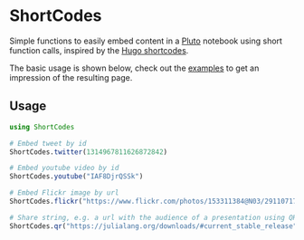 # ShortCodes

Simple functions to easily embed content in a [Pluto](https://github.com/fonsp/Pluto.jl) notebook using short function calls, inspired by the [Hugo shortcodes](https://gohugo.io/content-management/shortcodes/).

The basic usage is shown below, check out the [examples](examples/static-demo.html) to get an impression of the resulting page.

## Usage

```julia
using ShortCodes

# Embed tweet by id
ShortCodes.twitter(1314967811626872842)

# Embed youtube video by id
ShortCodes.youtube("IAF8DjrQSSk")

# Embed Flickr image by url
ShortCodes.flickr("https://www.flickr.com/photos/153311384@N03/29110717138")

# Share string, e.g. a url with the audience of a presentation using QR code:
ShortCodes.qr("https://julialang.org/downloads/#current_stable_release")
```
